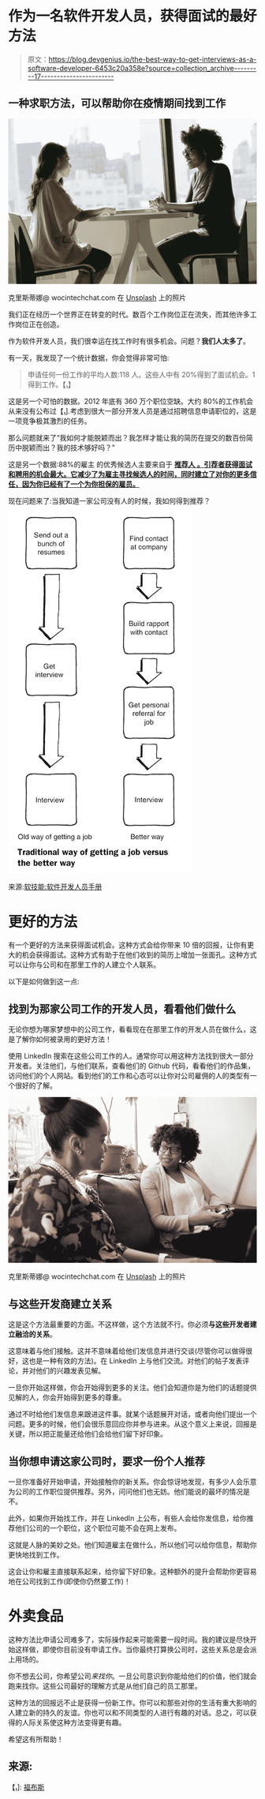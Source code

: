 # 作为一名软件开发人员，获得面试的最好方法

> 原文：<https://blog.devgenius.io/the-best-way-to-get-interviews-as-a-software-developer-6453c20a358e?source=collection_archive---------17----------------------->

## 一种求职方法，可以帮助你在疫情期间找到工作

![](img/27da7a8b0662c6c29fd6f6b534aacca7.png)

克里斯蒂娜@ wocintechchat.com 在 [Unsplash](/s/photos/job-interview?utm_source=unsplash&utm_medium=referral&utm_content=creditCopyText) 上的照片

我们正在经历一个世界正在转变的时代。数百个工作岗位正在流失，而其他许多工作岗位正在创造。

作为软件开发人员，我们很幸运在找工作时有很多机会。问题？**我们人太多了**。

有一天，我发现了一个统计数据，你会觉得非常可怕:

> 申请任何一份工作的平均人数:118 人。这些人中有 20%得到了面试机会。1 得到工作。【₁】

这是另一个可怕的数据。2012 年底有 360 万个职位空缺。大约 80%的工作机会从来没有公布过【₁].考虑到很大一部分开发人员是通过招聘信息申请职位的，这是一项竞争极其激烈的任务。

那么问题就来了“我如何才能脱颖而出？我怎样才能让我的简历在提交的数百份简历中脱颖而出？我的技术够好吗？”

这是另一个数据:88%的雇主 的优秀候选人主要来自于 [**推荐人** **。引荐者获得面试和聘用的机会最大。它减少了为雇主寻找候选人的时间，同时建立了对你的更多信任，因为你已经有了一个为你担保的雇员。**](https://www.forbes.com/sites/jeffhyman/2019/01/30/grail/)

现在问题来了:当我知道一家公司没有人的时候，我如何得到推荐？

![](img/153f7f6d9c7139bfb8bee7bdb365b367.png)

来源:[软技能:软件开发人员手册](https://amzn.to/2Vev3eO)

# 更好的方法

有一个更好的方法来获得面试机会。这种方式会给你带来 10 倍的回报，让你有更大的机会获得面试。这种方式有助于在他们收到的简历上增加一张面孔。这种方式可以让你与公司和在那里工作的人建立个人联系。

以下是如何做到这一点:

## 找到为那家公司工作的开发人员，看看他们做什么

无论你想为哪家梦想中的公司工作，看看现在在那里工作的开发人员在做什么，这是了解你如何被录用的更好方法！

使用 LinkedIn 搜索在这些公司工作的人。通常你可以用这种方法找到很大一部分开发者。关注他们，与他们联系，查看他们的 Github 代码，看看他们的作品集，访问他们的个人网站。看到他们的工作和心态可以让你对公司雇佣的人的类型有一个很好的了解。

![](img/3767feaf52f4d0b8310b629630050685.png)

克里斯蒂娜@ wocintechchat.com 在 [Unsplash](/s/photos/networking?utm_source=unsplash&utm_medium=referral&utm_content=creditCopyText) 上的照片

## **与这些开发商建立关系**

这是这个方法最重要的方面。不这样做，这个方法就不行。你必须**与这些开发者建立融洽的关系**。

这意味着与他们接触。这并不意味着给他们发信息并进行交谈(尽管你可以做得很好，这也是一种有效的方法)。在 LinkedIn 上与他们交流。对他们的帖子发表评论，并对他们的兴趣发表见解。

一旦你开始这样做，你会开始得到更多的关注。他们会知道你是为他们的话题提供见解的人，你会开始得到更多的尊重。

通过不时给他们发信息来跟进这件事。就某个话题展开对话，或者向他们提出一个问题。更多的时候，他们会很乐意回应你并参与进来。从这个意义上来说，回报是关键，所以把正能量还给他们会给他们留下好印象。

## **当你想申请这家公司时，要求一份个人推荐**

一旦你准备好开始申请，开始接触你的新关系。你会惊讶地发现，有多少人会乐意为公司的工作职位提供推荐。另外，问问他们也无妨。他们能说的最坏的情况是不。

此外，如果你开始找工作，并在 LinkedIn 上公布，有些人会给你发信息，给你推荐他们公司的一个职位，这个职位可能不会在网上发布。

这就是人脉的美妙之处。他们知道雇主在做什么，所以他们可以给你信息，帮助你更快地找到工作。

这会让你和雇主直接联系起来，给你留下好印象。这种额外的提升会帮助你更容易地在公司找到工作(即使你仍然要工作)！

# 外卖食品

这种方法比申请公司难多了，实际操作起来可能需要一段时间。我的建议是尽快开始这样做，即使你目前没有申请工作。当你最终打算换公司时，这些关系总是会派上用场的。

你不想去公司，你希望公司*来找你*。一旦公司意识到你能给他们的价值，他们就会跑来找你。这些公司最好的理解方式是从他们自己的员工那里。

这种方法的回报远不止是获得一份新工作。你可以和那些对你的生活有重大影响的人建立新的持久的友谊。你也可以和不同类型的人进行有趣的对话。总之，可以获得的人际关系使这种方法变得更有趣。

希望这有所帮助！

## 来源:

【₁]: [福布斯](https://www.forbes.com/sites/jacquelynsmith/2013/04/17/7-things-you-probably-didnt-know-about-your-job-search/#4c75b3143811)